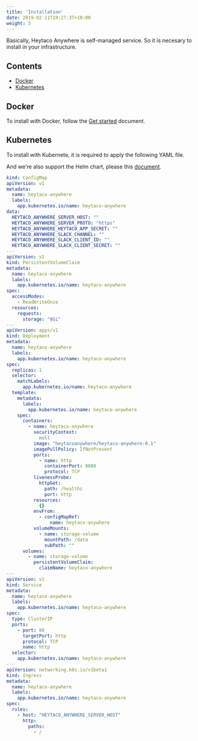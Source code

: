 ```yaml
---
title: 'Installation'
date: 2019-02-11T19:27:37+10:00
weight: 5
---
```


Basically, Heytaco Anywhere is self-managed service. So it is necesary to install in your infrastructure.

## Contents

* [Docker](#docker)
* [Kubernetes](#kubernetes)

## Docker

To install with Docker, follow the [Get started](/docs/get-started) document.

## Kubernetes

To install with Kubernete, it is required to apply the following YAML file. 

And we're also support the Helm chart, please this [document](https://github.com/heytaco-anywhere/helm-chart).

```yaml
kind: ConfigMap
apiVersion: v1
metadata:
  name: heytaco-anywhere
  labels:
    app.kubernetes.io/name: heytaco-anywhere
data:
  HEYTACO_ANYWHERE_SERVER_HOST: ""
  HEYTACO_ANYWHERE_SERVER_PROTO: "https"
  HEYTACO_ANYWHERE_HEYTACO_APP_SECRET: ""
  HEYTACO_ANYWHERE_SLACK_CHANNEL: ""
  HEYTACO_ANYWHERE_SLACK_CLIENT_ID: ""
  HEYTACO_ANYWHERE_SLACK_CLIENT_SECRET: ""
---
apiVersion: v1
kind: PersistentVolumeClaim
metadata:
  name: heytaco-anywhere
  labels:
    app.kubernetes.io/name: heytaco-anywhere
spec:
  accessModes:
    - ReadWriteOnce
  resources:
    requests:
      storage: "8Gi"
---
apiVersion: apps/v1
kind: Deployment
metadata:
  name: heytaco-anywhere
  labels:
    app.kubernetes.io/name: heytaco-anywhere
spec:
  replicas: 1
  selector:
    matchLabels:
      app.kubernetes.io/name: heytaco-anywhere
  template:
    metadata:
      labels:
        app.kubernetes.io/name: heytaco-anywhere
    spec:
      containers:
        - name: heytaco-anywhere
          securityContext:
            null
          image: "heytacoanywhere/heytaco-anywhere:0.1"
          imagePullPolicy: IfNotPresent
          ports:
            - name: http
              containerPort: 8080
              protocol: TCP
          livenessProbe:
            httpGet:
              path: /healthz
              port: http
          resources:
            {}
          envFrom:
            - configMapRef:
                name: heytaco-anywhere
          volumeMounts:
            - name: storage-volume
              mountPath: /data
              subPath: ""
      volumes:
        - name: storage-volume
          persistentVolumeClaim:
            claimName: heytaco-anywhere
---
apiVersion: v1
kind: Service
metadata:
  name: heytaco-anywhere
  labels:
    app.kubernetes.io/name: heytaco-anywhere
spec:
  type: ClusterIP
  ports:
    - port: 80
      targetPort: http
      protocol: TCP
      name: http
  selector:
    app.kubernetes.io/name: heytaco-anywhere
---
apiVersion: networking.k8s.io/v1beta1
kind: Ingress
metadata:
  name: heytaco-anywhere
  labels:
    app.kubernetes.io/name: heytaco-anywhere
spec:
  rules:
    - host: "HEYTACO_ANYWHERE_SERVER_HOST"
      http:
        paths:
          - /
```
